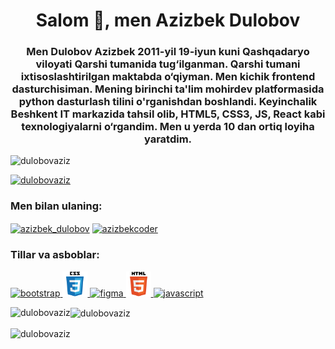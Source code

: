 <h1 align="center">Salom 👋, men Azizbek Dulobov</h1>
<h3 align="center">Men Dulobov Azizbek 2011-yil 19-iyun kuni Qashqadaryo viloyati Qarshi tumanida tug‘ilganman. Qarshi tumani ixtisoslashtirilgan maktabda o‘qiyman. Men kichik frontend dasturchisiman. Mening birinchi ta'lim mohirdev platformasida python dasturlash tilini o'rganishdan boshlandi. Keyinchalik Beshkent IT markazida tahsil olib, HTML5, CSS3, JS, React kabi texnologiyalarni o‘rgandim. Men u yerda 10 dan ortiq loyiha yaratdim.</h3>

<p align="left"> <img src="https://komarev.com/ghpvc/?username=dulobovaziz&label=Profile%20views&color=0e75b6&style=flat" alt ="dulobovaziz" /> </p>

<p align="left"> <a href="https://github.com/ryo-ma/github-profile-trophy"><img src="https:/ /github-profile-trophy.vercel.app/?username=dulobovaziz" alt="dulobovaziz" /></a> </p>

<h3 align="left">Men bilan ulaning:</h3>
<p tekislang ="left">
<a href="https://dev.to/azizbek_dulobov" target="blank"><img align="center" src="https://raw.githubusercontent.com/rahuldkjain/github- profile-readme-generator/master/src/images/icons/Social/devto.svg" alt="azizbek_dulobov" height="30" width="40" /></a>
<a href="https:// www.youtube.com/c/azizbekcoder" target="blank"><img align="center" src="https://raw.githubusercontent.com/rahuldkjain/github-profile-readme-generator/master/src/ images/icons/Social/youtube.svg" alt="azizbekcoder" height="30" width="40" /></a>
</p>

<h3 align="left">Tillar va asboblar:</h3 >
<p align="left"> <a href="https://getbootstrap.com" target="_blank" rel="noreferrer"> <img src="https://raw.githubusercontent.com/devicons/ devicon/master/icons/bootstrap/bootstrap-plain-wordmark.svg" alt="bootstrap" width="40" height="40"/> </a> <a href="https://www.w3schools. com/css/" target="_blank" rel="noreferrer"> <img src="https://raw.githubusercontent.com/devicons/devicon/master/icons/css3/css3-original-wordmark.svg" alt "css3" width="40" height="40"/> </a> <a href="https://www.figma.com/" target="_blank" rel="noreferrer"> <img src ="https://www.vectorlogo.zone/logos/figma/figma-icon.svg" alt="figma" width="40" height="40"/> </a> <a href="https://www.w3.org/html/" target="_blank" rel="noreferrer "> <img src="https://raw.githubusercontent.com/devicons/devicon/master/icons/html5/html5-original-wordmark.svg" alt="html5" width="40" height="40" /> </a> <a href="https://developer.mozilla.org/en-US/docs/Web/JavaScript" target="_blank" rel="noreferrer"> <img src="https:/ /raw.githubusercontent.com/devicons/devicon/master/icons/javascript/javascript-original.svg" alt="javascript" width="40" height="40"/> </a> </p>

<p><img align="left" src="https://github-readme-stats.vercel.app/api/top-langs?username=dulobovaziz&show_icons=true&locale=en&layout=compact" alt="dulobovaziz" /> </p>

<p> <img align="center" src="https://github-readme-stats.vercel.app/api?username=dulobovaziz&show_icons=true&locale=en" alt="dulobovaziz" /> </p>

<p><img align="center" src="https://github-readme-streak-stats.herokuapp.com/?user=dulobovaziz&" alt="dulobovaziz" /></p>

